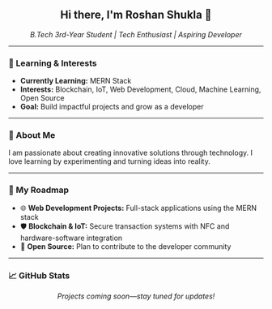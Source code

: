 <h2 align="center">Hi there, I'm Roshan Shukla 👋</h2>

<p align="center">
  <i>B.Tech 3rd-Year Student | Tech Enthusiast | Aspiring Developer</i>
</p>

<hr>

<h3>🌱 Learning & Interests</h3>
<ul>
  <li><strong>Currently Learning:</strong> MERN Stack </li>
  <li><strong>Interests:</strong> Blockchain, IoT, Web Development, Cloud, Machine Learning, Open Source</li>
  <li><strong>Goal:</strong> Build impactful projects and grow as a developer</li>
</ul>

<hr>

<h3>🚀 About Me</h3>
<p>
I am passionate about creating innovative solutions through technology.    
I love learning by experimenting and turning ideas into reality.
</p>

<hr>

<h3>🔨 My Roadmap</h3>
<ul>
  <li>🌐 <strong>Web Development Projects:</strong> Full-stack applications using the MERN stack</li>
  <li>🛡️ <strong>Blockchain & IoT:</strong> Secure transaction systems with NFC and hardware-software integration</li>
  <li>🤝 <strong>Open Source:</strong> Plan to contribute to the developer community</li>
</ul>

<hr>

<h3>📈 GitHub Stats</h3>
<p align="center">
  <i>Projects coming soon—stay tuned for updates!</i>
</p>







<!--[![Anurag's GitHub stats](https://github-readme-stats.vercel.app/api?username=Flashyrs&theme=dark)](https://github.com/anuraghazra/github-readme-stats)
![Alt text](https://spotify-recently-played-readme.vercel.app/api?user=31y2lypuqiuqhvtzx6dzoih72ztu&count=2)

